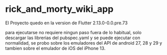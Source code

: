 # rick_and_morty_wiki_app


El Proyecto quedo en la version de Flutter 2.13.0-0.0.pre.73

para ejecutarse no requiere ningun paso fuera de lo habitual, solo
descargar las librerias del pubspec.yaml y se puede ejecutar con
normalidad, se probo sobre los emuladores del API de android 27, 28 y 29
y tambien sobre el emulador de iOS del iPhone 13.
